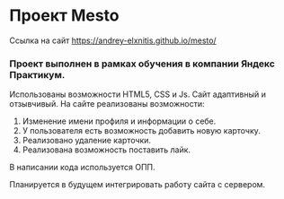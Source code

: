 # Проект Mesto 

Ссылка на сайт <https://andrey-elxnitis.github.io/mesto/>

### Проект выполнен в рамках обучения в компании Яндекс Практикум.
Использованы возможности HTML5, CSS и Js. Сайт адаптивный и отзывчивый.
На сайте реализованы возможности:
1. Изменение имени профиля и информации о себе.
2. У пользователя есть возможность добавить новую карточку.
3. Реализовано удаление карточки.
4. Реализована возможность поставить лайк.

В написании кода используется ОПП.

Планируется в будущем интегрировать работу сайта с сервером. 
